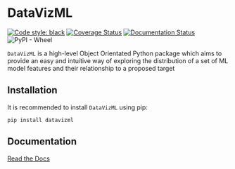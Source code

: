 # DataVizML

[![Code style: black](https://img.shields.io/badge/code%20style-black-000000.svg)](https://github.com/psf/black)
[![Coverage Status](https://coveralls.io/repos/github/dibble07/datavizml/badge.svg?branch=main)](https://coveralls.io/github/dibble07/datavizml?branch=main)
[![Documentation Status](https://readthedocs.org/projects/datavizml/badge/?version=latest)](https://datavizml.readthedocs.io/en/latest/?badge=latest)
![PyPI - Wheel](https://img.shields.io/pypi/wheel/datavizml)

``DataVizML`` is a high-level Object Orientated Python package which aims to provide an easy and intuitive way of exploring the distribution of a set of ML model features and their relationship to a proposed target

## Installation

It is recommended to install ``DataVizML`` using pip:
```
pip install datavizml
```

## Documentation

[Read the Docs](https://datavizml.readthedocs.io/en/latest/)